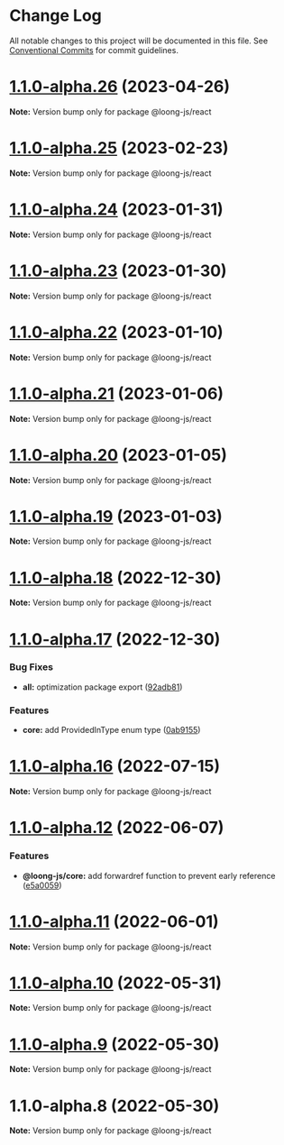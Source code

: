 # Change Log

All notable changes to this project will be documented in this file.
See [Conventional Commits](https://conventionalcommits.org) for commit guidelines.

# [1.1.0-alpha.26](https://github.com/loong-js/loong/compare/v1.1.0-alpha.24...v1.1.0-alpha.26) (2023-04-26)

**Note:** Version bump only for package @loong-js/react





# [1.1.0-alpha.25](https://github.com/loong-js/loong/compare/v1.1.0-alpha.24...v1.1.0-alpha.25) (2023-02-23)

**Note:** Version bump only for package @loong-js/react





# [1.1.0-alpha.24](https://github.com/loong-js/loong/compare/v1.1.0-alpha.23...v1.1.0-alpha.24) (2023-01-31)

**Note:** Version bump only for package @loong-js/react





# [1.1.0-alpha.23](https://github.com/loong-js/loong/compare/v1.1.0-alpha.22...v1.1.0-alpha.23) (2023-01-30)

**Note:** Version bump only for package @loong-js/react





# [1.1.0-alpha.22](https://github.com/loong-js/loong/compare/v1.1.0-alpha.21...v1.1.0-alpha.22) (2023-01-10)

**Note:** Version bump only for package @loong-js/react





# [1.1.0-alpha.21](https://github.com/loong-js/loong/compare/v1.1.0-alpha.20...v1.1.0-alpha.21) (2023-01-06)

**Note:** Version bump only for package @loong-js/react





# [1.1.0-alpha.20](https://github.com/loong-js/loong/compare/v1.1.0-alpha.19...v1.1.0-alpha.20) (2023-01-05)

**Note:** Version bump only for package @loong-js/react





# [1.1.0-alpha.19](https://github.com/loong-js/loong/compare/v1.1.0-alpha.18...v1.1.0-alpha.19) (2023-01-03)

**Note:** Version bump only for package @loong-js/react





# [1.1.0-alpha.18](https://github.com/loong-js/loong/compare/v1.1.0-alpha.17...v1.1.0-alpha.18) (2022-12-30)

**Note:** Version bump only for package @loong-js/react





# [1.1.0-alpha.17](https://github.com/loong-js/loong/compare/v1.1.0-alpha.16...v1.1.0-alpha.17) (2022-12-30)


### Bug Fixes

* **all:** optimization package export ([92adb81](https://github.com/loong-js/loong/commit/92adb81a828bca31a12b82dbdc7458e08ce1cf75))


### Features

* **core:** add ProvidedInType enum type ([0ab9155](https://github.com/loong-js/loong/commit/0ab91555429935e6f45ddf3397a836c94ff0ddc4))





# [1.1.0-alpha.16](https://github.com/loong-js/loong/compare/v1.1.0-alpha.12...v1.1.0-alpha.16) (2022-07-15)

**Note:** Version bump only for package @loong-js/react





# [1.1.0-alpha.12](https://github.com/loong-js/loong/compare/v1.1.0-alpha.11...v1.1.0-alpha.12) (2022-06-07)


### Features

* **@loong-js/core:** add forwardref function to prevent early reference ([e5a0059](https://github.com/loong-js/loong/commit/e5a0059ada6ec8c597d269cb102f5561a1e1b8e8))





# [1.1.0-alpha.11](https://github.com/loong-js/loong/compare/v1.1.0-alpha.10...v1.1.0-alpha.11) (2022-06-01)

**Note:** Version bump only for package @loong-js/react





# [1.1.0-alpha.10](https://github.com/loong-js/loong/compare/v1.1.0-alpha.9...v1.1.0-alpha.10) (2022-05-31)

**Note:** Version bump only for package @loong-js/react





# [1.1.0-alpha.9](https://github.com/loong-js/loong/compare/v1.1.0-alpha.8...v1.1.0-alpha.9) (2022-05-30)

**Note:** Version bump only for package @loong-js/react





# 1.1.0-alpha.8 (2022-05-30)

**Note:** Version bump only for package @loong-js/react
